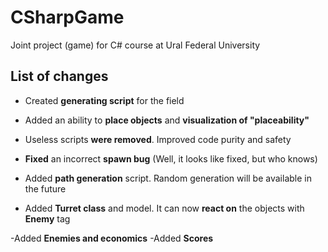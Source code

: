 # CSharpGame
Joint project (game) for C# course at Ural Federal University
## List of changes

 - Created **generating script** for the field
  
- Added an ability to **place objects** and **visualization of "placeability"**

- Useless scripts **were removed**. Improved code purity and safety
- **Fixed** an incorrect **spawn bug** (Well, it looks like fixed, but who knows)

- Added **path generation** script. Random generation will be available in the future
- Added **Turret class** and model. It can now **react on** the objects with **Enemy** tag

-Added **Enemies and economics**
-Added **Scores**